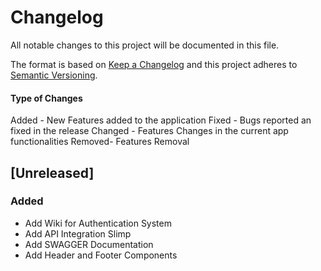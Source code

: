# Changelog
All notable changes to this project will be documented in this file.

The format is based on [Keep a Changelog](http://keepachangelog.com/en/1.0.0/)
and this project adheres to [Semantic Versioning](http://semver.org/spec/v2.0.0.html).

#### Type of Changes
Added - New Features added to the application
Fixed - Bugs reported an fixed in the release
Changed - Features Changes in the current app functionalities
Removed- Features Removal

## [Unreleased]

### Added
- Add Wiki for Authentication System
- Add API Integration Slimp
- Add SWAGGER Documentation
- Add Header and Footer Components
